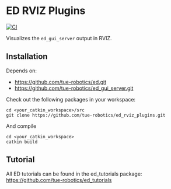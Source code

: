 # ED RVIZ Plugins

[![CI](https://github.com/tue-robotics/ed_rviz_plugins/actions/workflows/main.yml/badge.svg)](https://github.com/tue-robotics/ed_rviz_plugins/actions/workflows/main.yml)

Visualizes the `ed_gui_server` output in RVIZ.

## Installation

Depends on:

- <https://github.com/tue-robotics/ed.git>
- <https://github.com/tue-robotics/ed_gui_server.git>

Check out the following packages in your workspace:

    cd <your_catkin_workspace>/src
    git clone https://github.com/tue-robotics/ed_rviz_plugins.git

And compile

    cd <your_catkin_workspace>
    catkin build

## Tutorial

All ED tutorials can be found in the ed_tutorials package: <https://github.com/tue-robotics/ed_tutorials>
